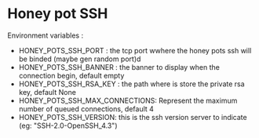 # Honey pot SSH

Environment variables :
 * HONEY_POTS_SSH_PORT : the tcp port wwhere the honey pots ssh will be binded (maybe gen random port)d
 * HONEY_POTS_SSH_BANNER : the banner to display when the connection begin, default empty
 * HONEY_POTS_SSH_RSA_KEY : the path where is store the private rsa key, default None
 * HONEY_POTS_SSH_MAX_CONNECTIONS: Represent the maximum number of queued connections, default 4
 * HONEY_POTS_SSH_VERSION: this is the ssh version server to indicate (eg: "SSH-2.0-OpenSSH_4.3")